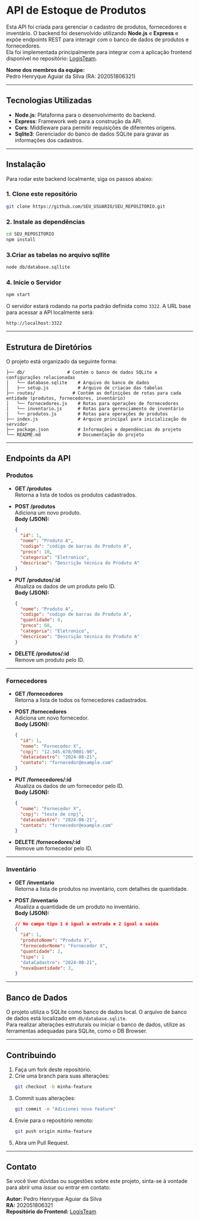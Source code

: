 
# API de Estoque de Produtos

Esta API foi criada para gerenciar o cadastro de produtos, fornecedores e inventário. O backend foi desenvolvido utilizando **Node.js** e **Express** e expõe endpoints REST para interagir com o banco de dados de produtos e fornecedores.  
Ela foi implementada principalmente para integrar com a aplicação frontend disponível no repositório: [LogisTeam](https://github.com/PeAguiar21/LogisTeam).

**Nome dos membros da equipe:**  
Pedro Henryque Aguiar da Silva (RA: 202051806321)

---

## Tecnologias Utilizadas

- **Node.js**: Plataforma para o desenvolvimento do backend.
- **Express**: Framework web para a construção da API.
- **Cors**: Middleware para permitir requisições de diferentes origens.
- **Sqlite3**: Gerenciador do banco de dados SQLite para gravar as informações dos cadastros.

---

## Instalação

Para rodar este backend localmente, siga os passos abaixo:

### 1. Clone este repositório

```bash
git clone https://github.com/SEU_USUARIO/SEU_REPOSITORIO.git
```

### 2. Instale as dependências

```bash
cd SEU_REPOSITORIO
npm install
```

### 3.Criar as tabelas no arquivo sqllite

```bash
node db/database.sqllite
```

### 4. Inicie o Servidor

```bash
npm start
```

O servidor estará rodando na porta padrão definida como `3322`. A URL base para acessar a API localmente será:

```text
http://localhost:3322
```

---

## Estrutura de Diretórios

O projeto está organizado da seguinte forma:

```plaintext
├── db/                # Contém o banco de dados SQLite e configurações relacionadas 
│   └── database.sqlite    # Arquivo do banco de dados    
│   ├── setup.js           # Arquivo de criacao das tabelas 
├── routes/              # Contém as definições de rotas para cada entidade (produtos, fornecedores, inventário)
│   └── fornecedores.js    # Rotas para operações de fornecedores
|   └── inventario.js      # Rotas para gerenciamento de inventário
|   └── produtos.js        # Rotas para operações de produtos
├── index.js               # Arquivo principal para inicialização do servidor
├── package.json           # Informações e dependências do projeto
└── README.md              # Documentação do projeto
```

---

## Endpoints da API

### Produtos

- **GET /produtos**  
  Retorna a lista de todos os produtos cadastrados.

- **POST /produtos**  
  Adiciona um novo produto.  
  **Body (JSON):**
  ```json
  {
    "id": 1,
    "nome": "Produto A",
    "codigo": "codigo de barras do Produto A",
    "preco": 10,
    "categoria": "Eletronico",
    "descricao": "Descrição técnica do Produto A"
  }
  ```

- **PUT /produtos/:id**  
  Atualiza os dados de um produto pelo ID.  
  **Body (JSON):**
  ```json
  {
    "nome": "Produto A",
    "codigo": "codigo de barras do Produto A",
    "quantidade": 0,
    "preco": 60,
    "categoria": "Eletronico",
    "descricao": "Descrição técnica do Produto A"
  }
  ```

- **DELETE /produtos/:id**  
  Remove um produto pelo ID.

---

### Fornecedores

- **GET /fornecedores**  
  Retorna a lista de todos os fornecedores cadastrados.

- **POST /fornecedores**  
  Adiciona um novo fornecedor.  
  **Body (JSON):**
  ```json
  {
    "id": 1,
    "nome": "Fornecedor X",
    "cnpj": "12.345.678/0001-90",
    "datacadastro": "2024-08-21",
    "contato": "fornecedor@example.com"
  }
  ```

- **PUT /fornecedores/:id**  
  Atualiza os dados de um fornecedor pelo ID.  
  **Body (JSON):**
  ```json
  {
    "nome": "Fornecedor X",
    "cnpj": "teste de cnpj",
    "datacadastro": "2024-08-21",
    "contato": "fornecedor@example.com"
  }
  ```

- **DELETE /fornecedores/:id**  
  Remove um fornecedor pelo ID.

---

### Inventário

- **GET /inventario**  
  Retorna a lista de produtos no inventário, com detalhes de quantidade.

- **POST /inventario**  
  Atualiza a quantidade de um produto no inventário.  
  **Body (JSON):**
  ```json
  // No campo tipo 1 é igual a entrada e 2 igual a saida
  {
    "id": 1,
    "produtoNome": "Produto X",
    "fornecedorNome": "Fornecedor X",
    "quantidade": 2,
    "tipo": 1 
    "dataCadastro": "2024-08-21",
    "novaQuantidade": 3,
  }
  ```

---

## Banco de Dados

O projeto utiliza o SQLite como banco de dados local. O arquivo de banco de dados está localizado em `db/database.sqlite`.  
Para realizar alterações estruturais ou iniciar o banco de dados, utilize as ferramentas adequadas para SQLite, como o DB Browser.

---

## Contribuindo

1. Faça um fork deste repositório.
2. Crie uma branch para suas alterações:
   ```bash
   git checkout -b minha-feature
   ```
3. Commit suas alterações:
   ```bash
   git commit -m "Adicionei nova feature"
   ```
4. Envie para o repositório remoto:
   ```bash
   git push origin minha-feature
   ```
5. Abra um Pull Request.

---

## Contato

Se você tiver dúvidas ou sugestões sobre este projeto, sinta-se à vontade para abrir uma *issue* ou entrar em contato:

**Autor:** Pedro Henryque Aguiar da Silva  
**RA:** 202051806321  
**Repositório do Frontend:** [LogisTeam](https://github.com/PeAguiar21/LogisTeam)
